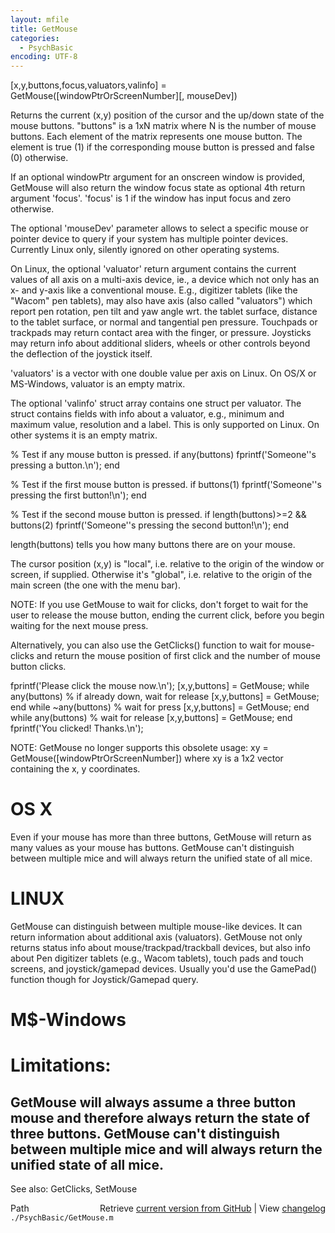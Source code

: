 ```yaml
---
layout: mfile
title: GetMouse
categories:
  - PsychBasic
encoding: UTF-8
---
```


\[x,y,buttons,focus,valuators,valinfo\] = GetMouse\(\[windowPtrOrScreenNumber\]\[, mouseDev\]\)

Returns the current \(x,y\) position of the cursor and the up/down state
of the mouse buttons. "buttons" is a 1xN matrix where N is the number of
mouse buttons. Each element of the matrix represents one mouse button.
The element is true \(1\) if the corresponding mouse button is pressed and
false \(0\) otherwise.

If an optional windowPtr argument for an onscreen window is provided,
GetMouse will also return the window focus state as optional 4th
return argument 'focus'. 'focus' is 1 if the window has input focus
and zero otherwise.

The optional 'mouseDev' parameter allows to select a specific mouse or
pointer device to query if your system has multiple pointer devices.
Currently Linux only, silently ignored on other operating systems.

On Linux, the optional 'valuator' return argument contains the current
values of all axis on a multi-axis device, ie., a device which not only
has an x- and y-axis like a conventional mouse. E.g., digitizer tablets
\(like the "Wacom" pen tablets\), may also have axis \(also called "valuators"\)
which report pen rotation, pen tilt and yaw angle wrt. the tablet surface,
distance to the tablet surface, or normal and tangential pen pressure.
Touchpads or trackpads may return contact area with the finger, or pressure.
Joysticks may return info about additional sliders, wheels or other controls
beyond the deflection of the joystick itself.

'valuators' is a vector with one double value per axis on Linux. On OS/X
or MS-Windows, valuator is an empty matrix.

The optional 'valinfo' struct array contains one struct per valuator.
The struct contains fields with info about a valuator, e.g., minimum
and maximum value, resolution and a label. This is only supported on Linux.
On other systems it is an empty matrix.


% Test if any mouse button is pressed.
if any\(buttons\)
  fprintf\('Someone''s pressing a button.\\n'\);
end

% Test if the first mouse button is pressed.
if buttons\(1\)
  fprintf\('Someone''s pressing the first button\!\\n'\);
end

% Test if the second mouse button is pressed.
if length\(buttons\)\>=2 && buttons\(2\)
  fprintf\('Someone''s pressing the second button\!\\n'\);
end

length\(buttons\) tells you how many buttons there are on your mouse.

The cursor position \(x,y\) is "local", i.e. relative to the origin of
the window or screen, if supplied. Otherwise it's "global", i.e. relative
to the origin of the main screen \(the one with the menu bar\).

NOTE: If you use GetMouse to wait for clicks, don't forget to wait
for the user to release the mouse button, ending the current click, before
you begin waiting for the next mouse press.

Alternatively, you can also use the GetClicks\(\) function to wait for
mouse-clicks and return the mouse position of first click and the number
of mouse button clicks.

fprintf\('Please click the mouse now.\\n'\);
\[x,y,buttons\] = GetMouse;
while any\(buttons\) % if already down, wait for release
    \[x,y,buttons\] = GetMouse;
end
while ~any\(buttons\) % wait for press
    \[x,y,buttons\] = GetMouse;
end
while any\(buttons\) % wait for release
    \[x,y,buttons\] = GetMouse;
end
fprintf\('You clicked\! Thanks.\\n'\);

NOTE: GetMouse no longer supports this obsolete usage:
xy = GetMouse\(\[windowPtrOrScreenNumber\]\)
where xy is a 1x2 vector containing the x, y coordinates.

# OS X

Even if your mouse has more than three buttons, GetMouse will return as
many values as your mouse has buttons. GetMouse can't distinguish between
multiple mice and will always return the unified state of all mice.

# LINUX

GetMouse can distinguish between multiple mouse-like devices. It can return
information about additional axis \(valuators\). GetMouse not only returns
status info about mouse/trackpad/trackball devices, but also info about
Pen digitizer tablets \(e.g., Wacom tablets\), touch pads and touch screens,
and joystick/gamepad devices. Usually you'd use the GamePad\(\) function though
for Joystick/Gamepad query.

# M$-Windows

# Limitations:

GetMouse will always assume a three button mouse and therefore always
return the state of three buttons. GetMouse can't distinguish between
multiple mice and will always return the unified state of all mice.
----
See also: GetClicks, SetMouse



<div class="code_header" style="text-align:right;">
  <span style="float:left;">Path&nbsp;&nbsp;</span> <span class="counter">Retrieve <a href=
  "https://raw.github.com/Psychtoolbox-3/Psychtoolbox-3/beta/./PsychBasic/GetMouse.m">current version from GitHub</a> | View <a href=
  "https://github.com/Psychtoolbox-3/Psychtoolbox-3/commits/beta/./PsychBasic/GetMouse.m">changelog</a></span>
</div>
<div class="code">
  <code>./PsychBasic/GetMouse.m</code>
</div>
